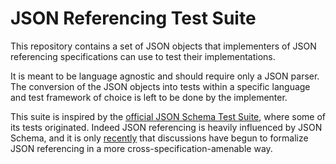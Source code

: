 # JSON Referencing Test Suite

This repository contains a set of JSON objects that implementers of JSON referencing specifications can use to test their implementations.

It is meant to be language agnostic and should require only a JSON parser.
The conversion of the JSON objects into tests within a specific language and test framework of choice is left to be done by the implementer.

This suite is inspired by the [official JSON Schema Test Suite](https://github.com/json-schema-org/JSON-Schema-Test-Suite), where some of its tests originated.
Indeed JSON referencing is heavily influenced by JSON Schema, and it is only [recently](https://github.com/json-schema-org/referencing) that discussions have begun to formalize JSON referencing in a more cross-specification-amenable way.
